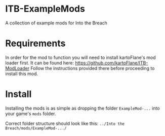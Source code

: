 # ITB-ExampleMods
 A collection of example mods for Into the Breach

# Requirements
 In order for the mod to function you will need to install kartoFlane's mod loader first. It can be found here: https://github.com/kartoFlane/ITB-ModLoader
 Follow the instructions provided there before proceeding to install this mod.

# Install
 Installing the mods is as simple as dropping the folder `ExampleMod-...` into your game's `mods` folder.

 Correct folder structure should look like this: `../Into the Breach/mods/ExampleMod-.../`
 